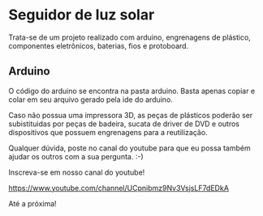 # Seguidor de luz solar

Trata-se de um projeto realizado com arduino, engrenagens de plástico, componentes eletrônicos, baterias, fios e protoboard.

## Arduino

O código do arduino se encontra na pasta arduino.
Basta apenas copiar e colar em seu arquivo gerado pela ide do arduino.

Caso não possua uma impressora 3D, as peças de plásticos poderão ser subistituidas por peças de badeira, sucata de driver de DVD e outros dispositivos que possuem engrenagens para a reutilização. 

Qualquer dúvida, poste no canal do youtube para que eu possa também ajudar os outros com a sua pergunta. :-)

Inscreva-se em nosso canal do youtube!

https://www.youtube.com/channel/UCpnibmz9Nv3VsjsLF7dEDkA

Até a próxima!
